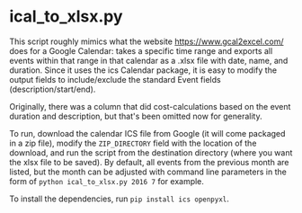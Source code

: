 # ical_to_xlsx.py
This script roughly mimics what the website https://www.gcal2excel.com/ does for a Google Calendar: takes a specific time range and exports all events within that range in that calendar as a .xlsx file with date, name, and duration. Since it uses the ics Calendar package, it is easy to modify the output fields to include/exclude the standard Event fields (description/start/end).

Originally, there was a column that did cost-calculations based on the event duration and description, but that's been omitted now for generality.

To run, download the calendar ICS file from Google (it will come packaged in a zip file), modify the `ZIP_DIRECTORY` field with the location of the download, and run the script from the destination directory (where you want the xlsx file to be saved). By default, all events from the previous month are listed, but the month can be adjusted with command line parameters in the form of `python ical_to_xlsx.py 2016 7` for example.

To install the dependencies, run `pip install ics openpyxl`.
